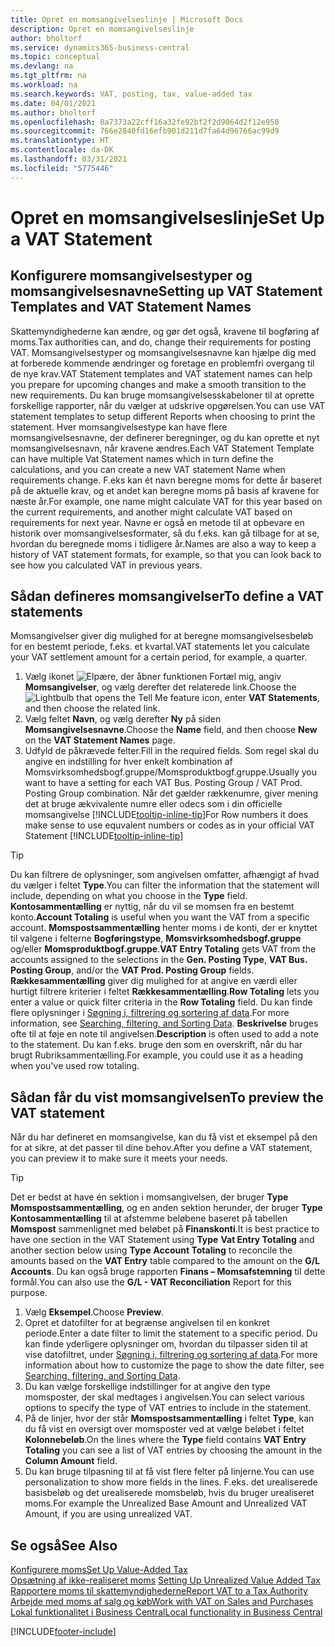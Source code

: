 ```yaml
---
title: Opret en momsangivelseslinje | Microsoft Docs
description: Opret en momsangivelseslinje
author: bholtorf
ms.service: dynamics365-business-central
ms.topic: conceptual
ms.devlang: na
ms.tgt_pltfrm: na
ms.workload: na
ms.search.keywords: VAT, posting, tax, value-added tax
ms.date: 04/01/2021
ms.author: bholtorf
ms.openlocfilehash: 8a7373a22cff16a32fe92bf2f2d9064d2f12e950
ms.sourcegitcommit: 766e2840fd16efb901d211d7fa64d96766ac99d9
ms.translationtype: HT
ms.contentlocale: da-DK
ms.lasthandoff: 03/31/2021
ms.locfileid: "5775446"
---
```

# <a name="set-up-a-vat-statement"></a><span data-ttu-id="339f9-103">Opret en momsangivelseslinje</span><span class="sxs-lookup"><span data-stu-id="339f9-103">Set Up a VAT Statement</span></span>

## <a name="setting-up-vat-statement-templates-and-vat-statement-names"></a><span data-ttu-id="339f9-104">Konfigurere momsangivelsestyper og momsangivelsesnavne</span><span class="sxs-lookup"><span data-stu-id="339f9-104">Setting up VAT Statement Templates and VAT Statement Names</span></span>
<span data-ttu-id="339f9-105">Skattemyndighederne kan ændre, og gør det også, kravene til bogføring af moms.</span><span class="sxs-lookup"><span data-stu-id="339f9-105">Tax authorities can, and do, change their requirements for posting VAT.</span></span> <span data-ttu-id="339f9-106">Momsangivelsestyper og momsangivelsesnavne kan hjælpe dig med at forberede kommende ændringer og foretage en problemfri overgang til de nye krav.</span><span class="sxs-lookup"><span data-stu-id="339f9-106">VAT Statement templates and VAT statement names can help you prepare for upcoming changes and make a smooth transition to the new requirements.</span></span> <span data-ttu-id="339f9-107">Du kan bruge momsangivelsesskabeloner til at oprette forskellige rapporter, når du vælger at udskrive opgørelsen.</span><span class="sxs-lookup"><span data-stu-id="339f9-107">You can use VAT statement templates to setup different Reports when choosing to print the statement.</span></span> <span data-ttu-id="339f9-108">Hver momsangivelsestype kan have flere momsangivelsesnavne, der definerer beregninger, og du kan oprette et nyt momsangivelsesnavn, når kravene ændres.</span><span class="sxs-lookup"><span data-stu-id="339f9-108">Each VAT Statement Template can have multiple Vat Statement names which in turn define the calculations, and you can create a new VAT statement Name when requirements change.</span></span> <span data-ttu-id="339f9-109">F.eks kan ét navn beregne moms for dette år baseret på de aktuelle krav, og et andet kan beregne moms på basis af kravene for næste år.</span><span class="sxs-lookup"><span data-stu-id="339f9-109">For example, one name might calculate VAT for this year based on the current requirements, and another might calculate VAT based on requirements for next year.</span></span> <span data-ttu-id="339f9-110">Navne er også en metode til at opbevare en historik over momsangivelsesformater, så du f.eks. kan gå tilbage for at se, hvordan du beregnede moms i tidligere år.</span><span class="sxs-lookup"><span data-stu-id="339f9-110">Names are also a way to keep a history of VAT statement formats, for example, so that you can look back to see how you calculated VAT in previous years.</span></span>

## <a name="to-define-a-vat-statements"></a><span data-ttu-id="339f9-111">Sådan defineres momsangivelser</span><span class="sxs-lookup"><span data-stu-id="339f9-111">To define a VAT statements</span></span>
<span data-ttu-id="339f9-112">Momsangivelser giver dig mulighed for at beregne momsangivelsesbeløb for en bestemt periode, f.eks. et kvartal.</span><span class="sxs-lookup"><span data-stu-id="339f9-112">VAT statements let you calculate your VAT settlement amount for a certain period, for example, a quarter.</span></span>

1. <span data-ttu-id="339f9-113">Vælg ikonet ![Elpære, der åbner funktionen Fortæl mig](media/ui-search/search_small.png "Fortæl mig, hvad du vil foretage dig"), angiv **Momsangivelser**, og vælg derefter det relaterede link.</span><span class="sxs-lookup"><span data-stu-id="339f9-113">Choose the ![Lightbulb that opens the Tell Me feature](media/ui-search/search_small.png "Tell me what you want to do") icon, enter **VAT Statements**, and then choose the related link.</span></span>  
2. <span data-ttu-id="339f9-114">Vælg feltet **Navn**, og vælg derefter **Ny** på siden **Momsangivelsesnavne**.</span><span class="sxs-lookup"><span data-stu-id="339f9-114">Choose the **Name** field, and then choose **New** on the **VAT Statement Names** page.</span></span>
3. <span data-ttu-id="339f9-115">Udfyld de påkrævede felter.</span><span class="sxs-lookup"><span data-stu-id="339f9-115">Fill in the required fields.</span></span> <span data-ttu-id="339f9-116">Som regel skal du angive en indstilling for hver enkelt kombination af Momsvirksomhedsbogf.gruppe/Momsproduktbogf.gruppe.</span><span class="sxs-lookup"><span data-stu-id="339f9-116">Usually you want to have a setting for each VAT Bus. Posting Group / VAT Prod. Posting Group combination.</span></span> <span data-ttu-id="339f9-117">Når det gælder rækkenumre, giver mening det at bruge ækvivalente numre eller odecs som i din officielle momsangivelse [!INCLUDE[tooltip-inline-tip](includes/tooltip-inline-tip_md.md)]</span><span class="sxs-lookup"><span data-stu-id="339f9-117">For Row numbers it does make sense to use equvalent numbers or codes as in your official VAT Statement [!INCLUDE[tooltip-inline-tip](includes/tooltip-inline-tip_md.md)]</span></span> 


> [!Tip]
> <span data-ttu-id="339f9-118">Du kan filtrere de oplysninger, som angivelsen omfatter, afhængigt af hvad du vælger i feltet **Type**.</span><span class="sxs-lookup"><span data-stu-id="339f9-118">You can filter the information that the statement will include, depending on what you choose in the **Type** field.</span></span> <span data-ttu-id="339f9-119">**Kontosammentælling** er nyttig, når du vil se momsen fra en bestemt konto.</span><span class="sxs-lookup"><span data-stu-id="339f9-119">**Account Totaling** is useful when you want the VAT from a specific account.</span></span>
<span data-ttu-id="339f9-120">**Momspostsammentælling** henter moms i de konti, der er knyttet til valgene i felterne **Bogføringstype**, **Momsvirksomhedsbogf.gruppe** og/eller **Momsproduktbogf.gruppe**.</span><span class="sxs-lookup"><span data-stu-id="339f9-120">**VAT Entry Totaling** gets VAT from the accounts assigned to the selections in the **Gen. Posting Type**, **VAT Bus. Posting Group**, and/or the **VAT Prod. Posting Group** fields.</span></span> <span data-ttu-id="339f9-121">**Rækkesammentælling** giver dig mulighed for at angive en værdi eller hurtigt filtrere kriterier i feltet **Rækkesammentælling**.</span><span class="sxs-lookup"><span data-stu-id="339f9-121">**Row Totaling** lets you enter a value or quick filter criteria in the **Row Totaling** field.</span></span> <span data-ttu-id="339f9-122">Du kan finde flere oplysninger i [Søgning i, filtrering og sortering af data](ui-enter-criteria-filters.md).</span><span class="sxs-lookup"><span data-stu-id="339f9-122">For more information, see [Searching, filtering, and Sorting Data](ui-enter-criteria-filters.md).</span></span> <span data-ttu-id="339f9-123">**Beskrivelse** bruges ofte til at føje en note til angivelsen.</span><span class="sxs-lookup"><span data-stu-id="339f9-123">**Description** is often used to add a note to the statement.</span></span> <span data-ttu-id="339f9-124">Du kan f.eks. bruge den som en overskrift, når du har brugt Rubriksammentælling.</span><span class="sxs-lookup"><span data-stu-id="339f9-124">For example, you could use it as a heading when you've used row totaling.</span></span>

## <a name="to-preview-the-vat-statement"></a><span data-ttu-id="339f9-125">Sådan får du vist momsangivelsen</span><span class="sxs-lookup"><span data-stu-id="339f9-125">To preview the VAT statement</span></span>
<span data-ttu-id="339f9-126">Når du har defineret en momsangivelse, kan du få vist et eksempel på den for at sikre, at det passer til dine behov.</span><span class="sxs-lookup"><span data-stu-id="339f9-126">After you define a VAT statement, you can preview it to make sure it meets your needs.</span></span>
> [!Tip]
> <span data-ttu-id="339f9-127">Det er bedst at have én sektion i momsangivelsen, der bruger **Type** **Momspostsammentælling**, og en anden sektion herunder, der bruger **Type** **Kontosammentælling** til at afstemme beløbene baseret på tabellen **Momspost** sammenlignet med beløbet på **Finanskonti**.</span><span class="sxs-lookup"><span data-stu-id="339f9-127">It is best practice to have one section in the VAT Statement using **Type** **Vat Entry Totaling** and another section below using **Type** **Account Totaling** to reconcile the amounts based on the **VAT Entry** table compared to the amount on the **G/L Accounts**.</span></span> <span data-ttu-id="339f9-128">Du kan også bruge rapporten **Finans – Momsafstemning** til dette formål.</span><span class="sxs-lookup"><span data-stu-id="339f9-128">You can also use the **G/L - VAT Reconciliation** Report for this purpose.</span></span>

1. <span data-ttu-id="339f9-129">Vælg **Eksempel**.</span><span class="sxs-lookup"><span data-stu-id="339f9-129">Choose **Preview**.</span></span>
2. <span data-ttu-id="339f9-130">Opret et datofilter for at begrænse angivelsen til en konkret periode.</span><span class="sxs-lookup"><span data-stu-id="339f9-130">Enter a date filter to limit the statement to a specific period.</span></span> <span data-ttu-id="339f9-131">Du kan finde yderligere oplysninger om, hvordan du tilpasser siden til at vise datofiltret, under [Søgning i, filtrering og sortering af data](ui-enter-criteria-filters.md).</span><span class="sxs-lookup"><span data-stu-id="339f9-131">For more information about how to customize the page to show the date filter, see [Searching, filtering, and Sorting Data](ui-enter-criteria-filters.md).</span></span>
3. <span data-ttu-id="339f9-132">Du kan vælge forskellige indstillinger for at angive den type momsposter, der skal medtages i angivelsen.</span><span class="sxs-lookup"><span data-stu-id="339f9-132">You can select various options to specify the type of VAT entries to include in the statement.</span></span>
4. <span data-ttu-id="339f9-133">På de linjer, hvor der står **Momspostsammentælling** i feltet **Type**, kan du få vist en oversigt over momsposter ved at vælge beløbet i feltet **Kolonnebeløb**.</span><span class="sxs-lookup"><span data-stu-id="339f9-133">On the lines where the **Type** field contains **VAT Entry Totaling** you can see a list of VAT entries by choosing the amount in the **Column Amount** field.</span></span>
5. <span data-ttu-id="339f9-134">Du kan bruge tilpasning til at få vist flere felter på linjerne.</span><span class="sxs-lookup"><span data-stu-id="339f9-134">You can use personalization to show more fields in the lines.</span></span> <span data-ttu-id="339f9-135">F.eks. det urealiserede basisbeløb og det urealiserede momsbeløb, hvis du bruger urealiseret moms.</span><span class="sxs-lookup"><span data-stu-id="339f9-135">For example the Unrealized Base Amount and Unrealized VAT Amount, if you are using unrealized VAT.</span></span>

## <a name="see-also"></a><span data-ttu-id="339f9-136">Se også</span><span class="sxs-lookup"><span data-stu-id="339f9-136">See Also</span></span>  
[<span data-ttu-id="339f9-137">Konfigurere moms</span><span class="sxs-lookup"><span data-stu-id="339f9-137">Set Up Value-Added Tax</span></span>](finance-setup-vat.md)  
<span data-ttu-id="339f9-138">[Opsætning af ikke-realiseret moms](finance-setup-unrealized-vat.md)    </span><span class="sxs-lookup"><span data-stu-id="339f9-138">[Setting Up Unrealized Value Added Tax](finance-setup-unrealized-vat.md)    </span></span>  
[<span data-ttu-id="339f9-139">Rapportere moms til skattemyndighederne</span><span class="sxs-lookup"><span data-stu-id="339f9-139">Report VAT to a Tax Authority</span></span>](finance-how-report-vat.md)  
[<span data-ttu-id="339f9-140">Arbejde med moms af salg og køb</span><span class="sxs-lookup"><span data-stu-id="339f9-140">Work with VAT on Sales and Purchases</span></span>](finance-work-with-vat.md)  
[<span data-ttu-id="339f9-141">Lokal funktionalitet i Business Central</span><span class="sxs-lookup"><span data-stu-id="339f9-141">Local functionality in Business Central</span></span>](about-localization.md)


[!INCLUDE[footer-include](includes/footer-banner.md)]